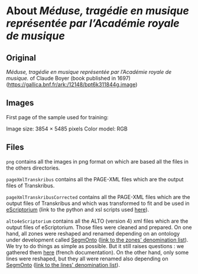 # About _Méduse,  tragédie  en  musique  représentée  par  l’Académie  royale  de  musique_ 

## Original
_Méduse,  tragédie  en  musique  représentée  par  l’Académie  royale  de  musique._ of Claude Boyer (book published in 1697) (https://gallica.bnf.fr/ark:/12148/bpt6k311844g.image)

## Images
First page of the sample used for training:

Image size: 3854 × 5485 pixels
Color model: RGB

## Files
``png`` contains all the images in png format on which are based all the files in the others directories.

``pageXmlTranskribus`` contains all the PAGE-XML files which are the output files of Transkribus.

``pageXmlTranskribusCorrected`` contains all the PAGE-XML files which are the output files of Transkribus and which was transformed to fit and be used in [eScriptorium](http://traces6.paris.inria.fr/) (link to the python and xsl scripts used [here](https://github.com/Heresta/BAO_Stage_DH_ENS_2021/tree/main/CorrectionPageXMLeScriptorium)).

``alto4eScriptorium`` contains all the ALTO (version 4) xml files which are the output files of eScriptorium. Those files were cleaned and prepared. On one hand, all zones were reshaped and renamed depending on an ontology under development called [SegmOnto](https://github.com/SegmOnto) ([link to the zones' denomination list](https://github.com/SegmOnto/examples/tree/main/zones)). We try to do things as simple as possible. But it still raises questions : we gathered them [here](https://github.com/Heresta/BAO_Stage_DH_ENS_2021/tree/main/problemesSegmentation) (french documentation). On the other hand, only some lines were reshaped, but they all were renamed also depending on [SegmOnto](https://github.com/SegmOnto) ([link to the lines' denomination list](https://github.com/SegmOnto/examples/tree/main/lines)).
